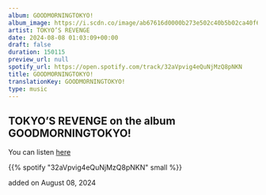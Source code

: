 ```yaml
---
album: GOODMORNINGTOKYO!
album_image: https://i.scdn.co/image/ab67616d0000b273e502c40b5b02ca40f6a8adcc
artist: TOKYO’S REVENGE
date: 2024-08-08 01:03:09+00:00
draft: false
duration: 150115
preview_url: null
spotify_url: https://open.spotify.com/track/32aVpvig4eQuNjMzQ8pNKN
title: GOODMORNINGTOKYO!
translationKey: GOODMORNINGTOKYO!
type: music
---
```


## TOKYO’S REVENGE on the album GOODMORNINGTOKYO!

You can listen [here](https://open.spotify.com/track/32aVpvig4eQuNjMzQ8pNKN)

{{% spotify "32aVpvig4eQuNjMzQ8pNKN" small %}}

added on August 08, 2024